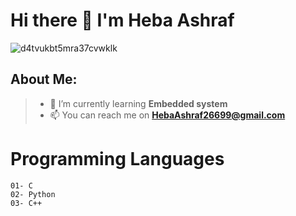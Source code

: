 # Hi there 👋 I'm Heba Ashraf  
  
  ![d4tvukbt5mra37cvwklk](https://user-images.githubusercontent.com/115734048/213179932-4492bea5-2a1c-445b-8e89-b9abd5807408.gif)

 ## About Me:
>- 🌱 I’m currently learning **Embedded system**
>- 📫 You can reach me on **HebaAshraf26699@gmail.com**

# Programming Languages 
```
01- C
02- Python
03- C++
```
